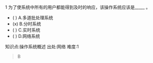1
为了使系统中所有的用户都能得到及时的响应，该操作系统应该是_____ 。
- ( ) A.多道批处理系统
- (x) B.分时系统
- ( ) C.实时系统
- ( ) D.网络系统

知识点:操作系统概述
出处:网络
难度:1
> B
